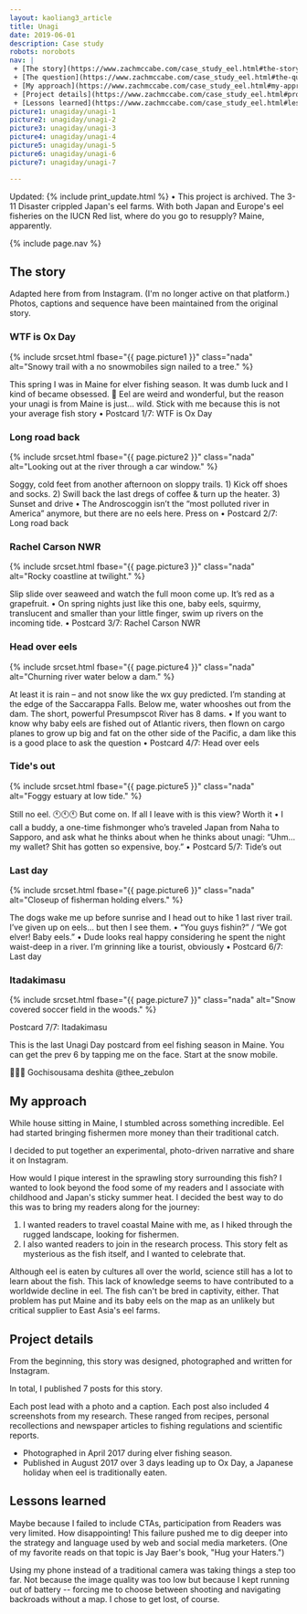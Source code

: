 ```yaml
---
layout: kaoliang3_article
title: Unagi
date: 2019-06-01
description: Case study
robots: norobots
nav: |
 + [The story](https://www.zachmccabe.com/case_study_eel.html#the-story)
 + [The question](https://www.zachmccabe.com/case_study_eel.html#the-question)
 + [My approach](https://www.zachmccabe.com/case_study_eel.html#my-approach)
 + [Project details](https://www.zachmccabe.com/case_study_eel.html#project-details)
 + [Lessons learned](https://www.zachmccabe.com/case_study_eel.html#lessons-learned)
picture1: unagiday/unagi-1
picture2: unagiday/unagi-2
picture3: unagiday/unagi-3
picture4: unagiday/unagi-4
picture5: unagiday/unagi-5
picture6: unagiday/unagi-6
picture7: unagiday/unagi-7

---
```




Updated: {% include print_update.html %} • This project is archived. The 3-11 Disaster crippled Japan's eel farms. With both Japan and Europe's eel fisheries on the IUCN Red list, where do you go to resupply? Maine, apparently.



{% include page.nav %}



## The story

Adapted here from from Instagram. (I'm no longer active on that platform.) Photos, captions and sequence have been maintained from the original story.

### WTF is Ox Day

{% include srcset.html fbase="{{ page.picture1 }}" class="nada" alt="Snowy trail with a no snowmobiles sign nailed to a tree." %}

This spring I was in Maine for elver fishing season. It was dumb luck and I kind of became obsessed. 🍱 Eel are weird and wonderful, but the reason your unagi is from Maine is just… wild. Stick with me because this is not your average fish story • Postcard 1/7: WTF is Ox Day



### Long road back

{% include srcset.html fbase="{{ page.picture2 }}" class="nada" alt="Looking out at the river through a car window." %}

Soggy, cold feet from another afternoon on sloppy trails. 1) Kick off shoes and socks. 2) Swill back the last dregs of coffee & turn up the heater. 3) Sunset and drive • The Androscoggin isn’t the “most polluted river in America” anymore, but there are no eels here. Press on • Postcard 2/7: Long road back


### Rachel Carson NWR

{% include srcset.html fbase="{{ page.picture3 }}" class="nada" alt="Rocky coastline at twilight." %}

Slip slide over seaweed and watch the full moon come up. It’s red as a grapefruit. • On spring nights just like this one, baby eels, squirmy, translucent and smaller than your little finger, swim up rivers on the incoming tide. • Postcard 3/7: Rachel Carson NWR



### Head over eels

{% include srcset.html fbase="{{ page.picture4 }}" class="nada" alt="Churning river water below a dam." %}

At least it is rain – and not snow like the wx guy predicted. I’m standing at the edge of the Saccarappa Falls. Below me, water whooshes out from the dam. The short, powerful Presumpscot River has 8 dams. • If you want to know why baby eels are fished out of Atlantic rivers, then flown on cargo planes to grow up big and fat on the other side of the Pacific, a dam like this is a good place to ask the question • Postcard 4/7: Head over eels


### Tide's out

{% include srcset.html fbase="{{ page.picture5 }}" class="nada" alt="Foggy estuary at low tide." %}

Still no eel. 🕚🕚🕚 But come on. If all I leave with is this view? Worth it • I call a buddy, a one-time fishmonger who’s traveled Japan from Naha to Sapporo, and ask what he thinks about when he thinks about unagi: “Uhm… my wallet? Shit has gotten so expensive, boy.” • Postcard 5/7: Tide’s out


### Last day

{% include srcset.html fbase="{{ page.picture6 }}" class="nada" alt="Closeup of fisherman holding elvers." %}

The dogs wake me up before sunrise and I head out to hike 1 last river trail. I’ve given up on eels... but then I see them. • “You guys fishin?” / “We got elver! Baby eels.” • Dude looks real happy considering he spent the night waist-deep in a river. I’m grinning like a tourist, obviously • Postcard 6/7: Last day



### Itadakimasu

{% include srcset.html fbase="{{ page.picture7 }}" class="nada" alt="Snow covered soccer field in the woods." %}

Postcard 7/7: Itadakimasu

This is the last Unagi Day postcard from eel fishing season in Maine. You can get the prev 6 by tapping me on the face. Start at the snow mobile.

🙏🙏🙏 Gochisousama deshita @thee_zebulon




## My approach

While house sitting in Maine, I stumbled across something incredible. Eel had started bringing fishermen more money than their traditional catch.

I decided to put together an experimental, photo-driven narrative and share it on Instagram.

How would I pique interest in the sprawling story surrounding this fish? I wanted to look beyond the food some of my readers and I associate with childhood and Japan's sticky summer heat. I decided the best way to do this was to bring my readers along for the journey: 

1. I wanted readers to travel coastal Maine with me, as I hiked through the rugged landscape, looking for fishermen.
2. I also wanted readers to join in the research process. This story felt as mysterious as the fish itself, and I wanted to celebrate that. 

Although eel is eaten by cultures all over the world, science still has a lot to learn about the fish. This lack of knowledge seems to have contributed to a worldwide decline in eel. The fish can't be bred in captivity, either. That problem has put Maine and its baby eels on the map as an unlikely but critical supplier to East Asia's eel farms.



## Project details

From the beginning, this story was designed, photographed and written for Instagram.

In total, I published 7 posts for this story.

Each post lead with a photo and a caption. Each post also included 4 screenshots from my research. These ranged from recipes, personal recollections and newspaper articles to fishing regulations and scientific reports.

- Photographed in April 2017 during elver fishing season.
- Published in August 2017 over 3 days leading up to Ox Day, a Japanese holiday when eel is traditionally eaten.



## Lessons learned

Maybe because I failed to include CTAs, participation from Readers was very limited. How disappointing! This failure pushed me to dig deeper into the strategy and language used by web and social media marketers. (One of my favorite reads on that topic is Jay Baer's book, "Hug your Haters.")

Using my phone instead of a traditional camera was taking things a step too far. Not because the image quality was too low but because I kept running out of battery -- forcing me to choose between shooting and navigating backroads without a map. I chose to get lost, of course.

